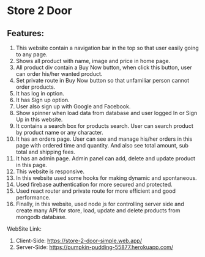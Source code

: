 # Store 2 Door

## Features:
1. This website contain a navigation bar in the top so that user easily going to any page.
2. Shows all product with name, image and price in home page.
3. All product div contain a Buy Now button, when click this button, user can order his/her wanted product.
4. Set private route in Buy Now button so that unfamiliar person cannot order products.
5. It has log in option.
6. It has Sign up option.
7. User also sign up with Google and Facebook.
8. Show spinner when load data from database and user logged In or Sign Up in this website.
9. It contains a search box for products search. User can search product by product name or any character.
10. It has an orders page. User can see and manage his/her orders in this page with ordered time and quantity. And also see total amount, sub total and shipping fees.
11. It has an admin page. Admin panel can add, delete and update product in this page.
12. This website is responsive.
13. In this website used some hooks for making dynamic and spontaneous.
14. Used firebase authentication for more secured and protected.
15. Used react router and private route for more efficient and good performance.
16. Finally, in this website, used node js for controlling server side and create many API for store, load, update and delete products from mongodb database.

WebSite Link:
1. Client-Side: https://store-2-door-simple.web.app/
2. Server-Side: https://pumpkin-pudding-55877.herokuapp.com/
